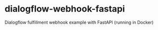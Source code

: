 # dialogflow-webhook-fastapi
Dialogflow fulfillment webhook example with FastAPI (running in Docker)
